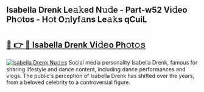 ## Isabella Drenk Le𝚊𝚔ed N𝚞𝚍e - Part-w52 Vi𝚍eo Ph𝚘tos - H𝚘t O𝚗lyf𝚊ns Le𝚊𝚔s qCuiL

# <h2><a href="http://hffu90.feru.top/?c=Isabella+Drenk">🔗 👉 🔴 Isabella Drenk Vi𝚍𝚎o Ph𝚘t𝚘𝚜</a></h2>

[![Isabella Drenk Nu𝚍𝚎s](https://i.imgur.com/0TWrTi3.gif)](http://hffu90.feru.top/?c=Isabella+Drenk)
Social media personality Isabella Drenk, famous for sharing lifestyle and dance content, including dance performances and vlogs. The public's perception of Isabella Drenk has shifted over the years, from a beloved celebrity to a controversial figure. 
